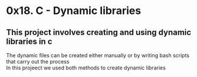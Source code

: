 # 0x18. C - Dynamic libraries
## This project involves creating and using dynamic libraries in c  
The dynamic files can be created either manually or by writing bash scripts that carry out the process  
In this projeect we used both methods to create dynamic libraries  

